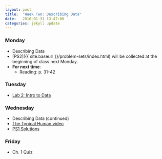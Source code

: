 ```yaml
---
layout: post
title:  "Week Two: Describing Data"
date:   2016-01-31 13:47:06
categories: jekyll update
---
```


### Monday
- Describing Data
- [PS2]({{ site.baseurl }}/problem-sets/index.html) will be collected at the beginning of class next Monday.
- **For next time**:
    - Reading: p. 31-42
    
### Tuesday
- <a href = "{{ site.baseurl }}/assets/week-02/intro_to_data.html" target = "_blank">Lab 2: Intro to Data</a>


### Wednesday
- Describing Data (continued)
- [The Typical Human video](https://www.youtube.com/watch?v=4B2xOvKFFz4)
- <a href = "{{ site.baseurl }}/problem-sets/ps1solutions/" target = "_blank">PS1 Solutions</a>

<!--
- <a href = "{{ site.baseurl }}/assets/week-02/ps1solutions.html" target = "_blank">PS1 Solutions</a>
-->

### Friday
- Ch. 1 Quiz

